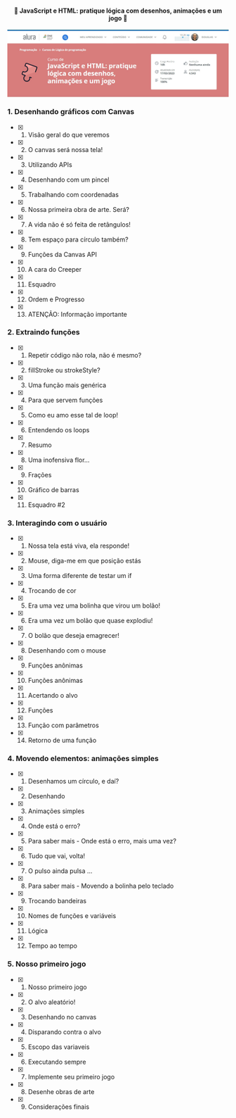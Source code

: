 <h4 align="center">
 🚧 JavaScript e HTML: pratique lógica com desenhos, animações e um jogo 🚀
</h4>
 
<p align="center" style="display: flex; align-items: flex-start; justify-content: center;">
  <img alt="javascript_html" title="#javascript_html" src="../.github/2-javascript_html_pratique_logica_desenhos_animacoes_e_jogo.jpg" > 
</p>  

### 1. Desenhando gráficos com Canvas

- [x] 1. Visão geral do que veremos
- [x] 2. O canvas será nossa tela!
- [x] 3. Utilizando APIs
- [x] 4. Desenhando com um pincel
- [x] 5. Trabalhando com coordenadas
- [x] 6. Nossa primeira obra de arte. Será?
- [x] 7. A vida não é só feita de retângulos!
- [x] 8. Tem espaço para círculo também?
- [x] 9. Funções da Canvas API
- [x] 10. A cara do Creeper
- [x] 11. Esquadro
- [x] 12. Ordem e Progresso
- [x] 13. ATENÇÃO: Informação importante

### 2. Extraindo funções

- [x] 1. Repetir código não rola, não é mesmo?
- [x] 2. fillStroke ou strokeStyle?
- [x] 3. Uma função mais genérica
- [x] 4. Para que servem funções
- [x] 5. Como eu amo esse tal de loop!
- [x] 6. Entendendo os loops
- [x] 7. Resumo
- [x] 8. Uma inofensiva flor…
- [x] 9. Frações
- [x] 10. Gráfico de barras
- [x] 11. Esquadro #2

### 3. Interagindo com o usuário

- [x] 1. Nossa tela está viva, ela responde!
- [x] 2. Mouse, diga-me em que posição estás
- [x] 3. Uma forma diferente de testar um if
- [x] 4. Trocando de cor
- [x] 5. Era uma vez uma bolinha que virou um bolão!
- [x] 6. Era uma vez um bolão que quase explodiu!
- [x] 7. O bolão que deseja emagrecer!
- [x] 8. Desenhando com o mouse
- [x] 9. Funções anônimas
- [x] 10. Funções anônimas
- [x] 11. Acertando o alvo
- [x] 12. Funções
- [x] 13. Função com parâmetros
- [x] 14. Retorno de uma função

### 4. Movendo elementos: animações simples

- [x] 1. Desenhamos um círculo, e daí?
- [x] 2. Desenhando
- [x] 3. Animações simples
- [x] 4. Onde está o erro?
- [x] 5. Para saber mais - Onde está o erro, mais uma vez?
- [x] 6. Tudo que vai, volta!
- [x] 7. O pulso ainda pulsa …
- [x] 8. Para saber mais - Movendo a bolinha pelo teclado
- [x] 9. Trocando bandeiras
- [x] 10. Nomes de funções e variáveis
- [x] 11. Lógica
- [x] 12. Tempo ao tempo

### 5. Nosso primeiro jogo

- [x] 1. Nosso primeiro jogo
- [x] 2. O alvo aleatório!
- [x] 3. Desenhando no canvas
- [x] 4. Disparando contra o alvo
- [x] 5. Escopo das variaveis
- [x] 6. Executando sempre
- [x] 7. Implemente seu primeiro jogo
- [x] 8. Desenhe obras de arte
- [x] 9. Considerações finais 

